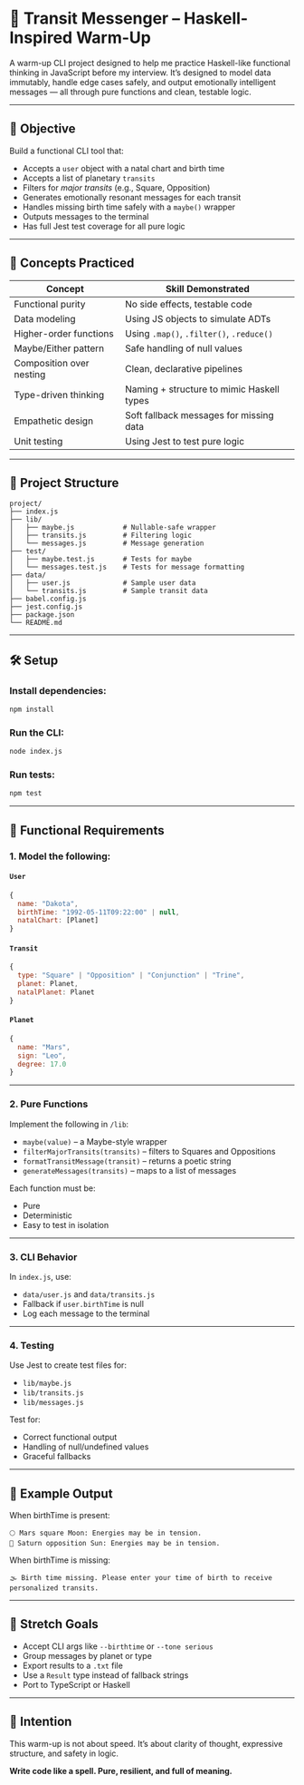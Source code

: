 # 🌌 Transit Messenger – Haskell-Inspired Warm-Up

A warm-up CLI project designed to help me practice Haskell-like functional thinking in JavaScript before my interview. It’s designed to model data immutably, handle edge cases safely, and output emotionally intelligent messages — all through pure functions and clean, testable logic.

---

## 🎯 Objective

Build a functional CLI tool that:

- Accepts a `user` object with a natal chart and birth time
- Accepts a list of planetary `transits`
- Filters for _major transits_ (e.g., Square, Opposition)
- Generates emotionally resonant messages for each transit
- Handles missing birth time safely with a `maybe()` wrapper
- Outputs messages to the terminal
- Has full Jest test coverage for all pure logic

---

## 🧠 Concepts Practiced

| Concept                  | Skill Demonstrated                        |
| ------------------------ | ----------------------------------------- |
| Functional purity        | No side effects, testable code            |
| Data modeling            | Using JS objects to simulate ADTs         |
| Higher-order functions   | Using `.map()`, `.filter()`, `.reduce()`  |
| Maybe/Either pattern     | Safe handling of null values              |
| Composition over nesting | Clean, declarative pipelines              |
| Type-driven thinking     | Naming + structure to mimic Haskell types |
| Empathetic design        | Soft fallback messages for missing data   |
| Unit testing             | Using Jest to test pure logic             |

---

## 🧱 Project Structure

```
project/
├── index.js
├── lib/
│   ├── maybe.js            # Nullable-safe wrapper
│   ├── transits.js         # Filtering logic
│   └── messages.js         # Message generation
├── test/
│   ├── maybe.test.js       # Tests for maybe
│   └── messages.test.js    # Tests for message formatting
├── data/
│   ├── user.js             # Sample user data
│   └── transits.js         # Sample transit data
├── babel.config.js
├── jest.config.js
├── package.json
└── README.md
```

---

## 🛠️ Setup

### Install dependencies:

```bash
npm install
```

### Run the CLI:

```bash
node index.js
```

### Run tests:

```bash
npm test
```

---

## 🧲 Functional Requirements

### 1. Model the following:

#### `User`

```js
{
  name: "Dakota",
  birthTime: "1992-05-11T09:22:00" | null,
  natalChart: [Planet]
}
```

#### `Transit`

```js
{
  type: "Square" | "Opposition" | "Conjunction" | "Trine",
  planet: Planet,
  natalPlanet: Planet
}
```

#### `Planet`

```js
{
  name: "Mars",
  sign: "Leo",
  degree: 17.0
}
```

---

### 2. Pure Functions

Implement the following in `/lib`:

- `maybe(value)` – a Maybe-style wrapper
- `filterMajorTransits(transits)` – filters to Squares and Oppositions
- `formatTransitMessage(transit)` – returns a poetic string
- `generateMessages(transits)` – maps to a list of messages

Each function must be:

- Pure
- Deterministic
- Easy to test in isolation

---

### 3. CLI Behavior

In `index.js`, use:

- `data/user.js` and `data/transits.js`
- Fallback if `user.birthTime` is null
- Log each message to the terminal

---

### 4. Testing

Use Jest to create test files for:

- `lib/maybe.js`
- `lib/transits.js`
- `lib/messages.js`

Test for:

- Correct functional output
- Handling of null/undefined values
- Graceful fallbacks

---

## 💬 Example Output

When birthTime is present:

```
🌕 Mars square Moon: Energies may be in tension.
🚰 Saturn opposition Sun: Energies may be in tension.
```

When birthTime is missing:

```
🌫️ Birth time missing. Please enter your time of birth to receive personalized transits.
```

---

## 🌈 Stretch Goals

- Accept CLI args like `--birthtime` or `--tone serious`
- Group messages by planet or type
- Export results to a `.txt` file
- Use a `Result` type instead of fallback strings
- Port to TypeScript or Haskell

---

## 🧘 Intention

This warm-up is not about speed. It’s about clarity of thought, expressive structure, and safety in logic.

**Write code like a spell. Pure, resilient, and full of meaning.**

